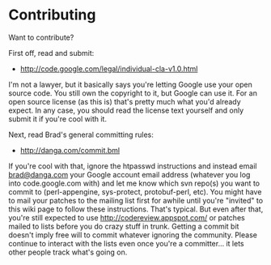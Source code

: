 # Contributing #

Want to contribute?

First off, read and submit:

  * http://code.google.com/legal/individual-cla-v1.0.html

I'm not a lawyer, but it basically says you're letting Google use your open source code.  You still own the copyright to it, but Google can use it.  For an open source license (as this is) that's pretty much what you'd already expect.  In any case, you should read the license text yourself and only submit it if you're cool with it.

Next, read Brad's general committing rules:

  * http://danga.com/commit.bml

If you're cool with that, ignore the htpasswd instructions and instead email brad@danga.com  your Google account email address (whatever you log into code.google.com with) and let me know which svn repo(s) you want to commit to (perl-appengine, sys-protect, protobuf-perl, etc).  You might have to mail your patches to the mailing list first for awhile until you're "invited" to this wiki page to follow these instructions.  That's typical.  But even after that, you're still expected to use http://codereview.appspot.com/ or patches mailed to lists before you do crazy stuff in trunk.  Getting a commit bit doesn't imply free will to commit whatever ignoring the community.  Please continue to interact with the lists even once you're a committer... it lets other people track what's going on.